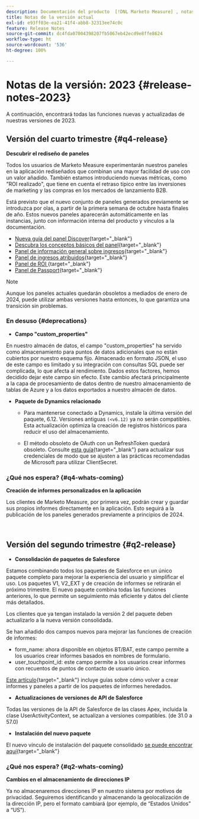 ```yaml
---
description: Documentación del producto  [!DNL Marketo Measure] , notas de la versión actual
title: Notas de la versión actual
exl-id: e93ff03e-ea21-41f4-abb8-32313ee74c0c
feature: Release Notes
source-git-commit: dc4fda07004398207fb5067eb42ecd9e8ffe8624
workflow-type: ht
source-wordcount: '536'
ht-degree: 100%

---
```


# Notas de la versión: 2023 {#release-notes-2023}

A continuación, encontrará todas las funciones nuevas y actualizadas de nuestras versiones de 2023.

## Versión del cuarto trimestre {#q4-release}

<p>

**Descubrir el rediseño de paneles**

Todos los usuarios de Marketo Measure experimentarán nuestros paneles en la aplicación rediseñados que combinan una mayor facilidad de uso con un valor añadido. También estamos introduciendo nuevas métricas, como &quot;ROI realizado&quot;, que tiene en cuenta el retraso típico entre las inversiones de marketing y las compras en los mercados de lanzamiento B2B.

Está previsto que el nuevo conjunto de paneles generados previamente se introduzca por olas, a partir de la primera semana de octubre hasta finales de año. Estos nuevos paneles aparecerán automáticamente en las instancias, junto con información interna del producto y vínculos a la documentación.

* [Nueva guía del panel Discover](/help/marketo-measure-discover-ui/dashboards/new-discover-dashboard-guide.md){target="_blank"}
* [Descubra los conceptos básicos del panel](/help/marketo-measure-discover-ui/dashboards/discover-dashboard-basics.md){target="_blank"}
* [Panel de información general sobre ingresos](/help/marketo-measure-discover-ui/dashboards/revenue-overview-dashboard.md){target="_blank"}
* [Panel de ingresos atribuidos](/help/marketo-measure-discover-ui/dashboards/attributed-revenue-dashboard.md){target="_blank"}
* [Panel de ROI ](/help/marketo-measure-discover-ui/dashboards/roi-dashboard.md){target="_blank"}
* [Panel de Passport](/help/marketo-measure-discover-ui/dashboards/passport-dashboard.md){target="_blank"}

>[!NOTE]
>
>Aunque los paneles actuales quedarán obsoletos a mediados de enero de 2024, puede utilizar ambas versiones hasta entonces, lo que garantiza una transición sin problemas.

### En desuso {#deprecations}

<p>

* **Campo &quot;custom_properties&quot;**

En nuestro almacén de datos, el campo &quot;custom_properties&quot; ha servido como almacenamiento para puntos de datos adicionales que no están cubiertos por nuestro esquema fijo. Almacenado en formato JSON, el uso de este campo es limitado y su integración con consultas SQL puede ser complicada, lo que afecta al rendimiento. Dados estos factores, hemos decidido dejar este campo sin efecto. Este cambio afectará principalmente a la capa de procesamiento de datos dentro de nuestro almacenamiento de tablas de Azure y a los datos exportados a nuestro almacén de datos.

* **Paquete de Dynamics relacionado**

   * Para mantenerse conectado a Dynamics, instale la última versión del paquete, 6.12. Versiones antiguas `(<v6.12)` ya no serán compatibles. Esta actualización optimiza la creación de registros históricos para reducir el uso del almacenamiento.

   * El método obsoleto de OAuth con un RefreshToken quedará obsoleto. Consulte [esta guía](/help/marketo-measure-and-dynamics/getting-started-with-marketo-measure-and-dynamics/oauth-with-azure-active-directory-for-dynamics-crm.md){target="_blank"} para actualizar sus credenciales de modo que se ajusten a las prácticas recomendadas de Microsoft para utilizar ClientSecret.

### ¿Qué nos espera? {#q4-whats-coming}

<p>

**Creación de informes personalizados en la aplicación**

Los clientes de Marketo Measure, por primera vez, podrán crear y guardar sus propios informes directamente en la aplicación. Esto seguirá a la publicación de los paneles generados previamente a principios de 2024.

<br>

## Versión del segundo trimestre {#q2-release}

<p>

* **Consolidación de paquetes de Salesforce**

Estamos combinando todos los paquetes de Salesforce en un único paquete completo para mejorar la experiencia del usuario y simplificar el uso. Los paquetes V1, V2_EXT y de creación de informes se retirarán el próximo trimestre. El nuevo paquete combina todas las funciones anteriores, lo que permite un seguimiento más eficiente y datos del cliente más detallados.

Los clientes que ya tengan instalado la versión 2 del paquete deben actualizarlo a la nueva versión consolidada.

Se han añadido dos campos nuevos para mejorar las funciones de creación de informes:

* form_name: ahora disponible en objetos BT/BAT, este campo permite a los usuarios crear informes basados en nombres de formulario.
* user_touchpoint_id: este campo permite a los usuarios crear informes con recuentos de puntos de contacto de usuario único.

[Este artículo](/help/configuration-and-setup/marketo-measure-and-salesforce/salesforce-package-consolidation.md){target="_blank"} incluye guías sobre cómo volver a crear informes y paneles a partir de los paquetes de informes heredados.

* **Actualizaciones de versiones de API de Salesforce**

Todas las versiones de la API de Salesforce de las clases Apex, incluida la clase UserActivityContext, se actualizan a versiones compatibles. (de 31.0 a 57.0)

* **Instalación del nuevo paquete**

El nuevo vínculo de instalación del paquete consolidado [se puede encontrar aquí](https://login.salesforce.com/packaging/installPackage.apexp?p0=04t1P000000VY6Z){target="_blank"}

### ¿Qué nos espera? {#q2-whats-coming}

<p>

**Cambios en el almacenamiento de direcciones IP**

Ya no almacenaremos direcciones IP en nuestro sistema por motivos de privacidad. Seguiremos identificando y almacenando la geolocalización de la dirección IP, pero el formato cambiará (por ejemplo, de “Estados Unidos” a “US”).
